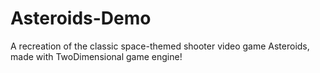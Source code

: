 # Asteroids-Demo
A recreation of the classic space-themed shooter video game Asteroids, made with TwoDimensional game engine!
